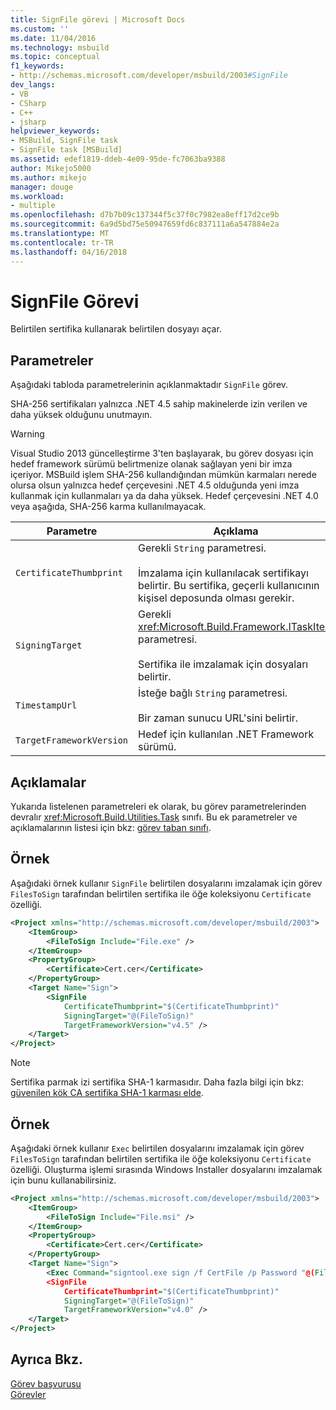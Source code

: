 ```yaml
---
title: SignFile görevi | Microsoft Docs
ms.custom: ''
ms.date: 11/04/2016
ms.technology: msbuild
ms.topic: conceptual
f1_keywords:
- http://schemas.microsoft.com/developer/msbuild/2003#SignFile
dev_langs:
- VB
- CSharp
- C++
- jsharp
helpviewer_keywords:
- MSBuild, SignFile task
- SignFile task [MSBuild]
ms.assetid: edef1819-ddeb-4e09-95de-fc7063ba9388
author: Mikejo5000
ms.author: mikejo
manager: douge
ms.workload:
- multiple
ms.openlocfilehash: d7b7b09c137344f5c37f0c7982ea8eff17d2ce9b
ms.sourcegitcommit: 6a9d5bd75e50947659fd6c837111a6a547884e2a
ms.translationtype: MT
ms.contentlocale: tr-TR
ms.lasthandoff: 04/16/2018
---
```

# <a name="signfile-task"></a>SignFile Görevi
Belirtilen sertifika kullanarak belirtilen dosyayı açar.  
  
## <a name="parameters"></a>Parametreler  
 Aşağıdaki tabloda parametrelerinin açıklanmaktadır `SignFile` görev.  
  
 SHA-256 sertifikaları yalnızca .NET 4.5 sahip makinelerde izin verilen ve daha yüksek olduğunu unutmayın.  
  
> [!WARNING]
>  Visual Studio 2013 güncelleştirme 3'ten başlayarak, bu görev dosyası için hedef framework sürümü belirtmenize olanak sağlayan yeni bir imza içeriyor. MSBuild işlem SHA-256 kullandığından mümkün karmaları nerede olursa olsun yalnızca hedef çerçevesini .NET 4.5 olduğunda yeni imza kullanmak için kullanmaları ya da daha yüksek. Hedef çerçevesini .NET 4.0 veya aşağıda, SHA-256 karma kullanılmayacak.  
  
|Parametre|Açıklama|  
|---------------|-----------------|  
|`CertificateThumbprint`|Gerekli `String` parametresi.<br /><br /> İmzalama için kullanılacak sertifikayı belirtir. Bu sertifika, geçerli kullanıcının kişisel deposunda olması gerekir.|  
|`SigningTarget`|Gerekli <xref:Microsoft.Build.Framework.ITaskItem> parametresi.<br /><br /> Sertifika ile imzalamak için dosyaları belirtir.|  
|`TimestampUrl`|İsteğe bağlı `String` parametresi.<br /><br /> Bir zaman sunucu URL'sini belirtir.|  
|`TargetFrameworkVersion`|Hedef için kullanılan .NET Framework sürümü.|  
  
## <a name="remarks"></a>Açıklamalar  
 Yukarıda listelenen parametreleri ek olarak, bu görev parametrelerinden devralır <xref:Microsoft.Build.Utilities.Task> sınıfı. Bu ek parametreler ve açıklamalarının listesi için bkz: [görev taban sınıfı](../msbuild/task-base-class.md).  
  
## <a name="example"></a>Örnek  
 Aşağıdaki örnek kullanır `SignFile` belirtilen dosyalarını imzalamak için görev `FilesToSign` tarafından belirtilen sertifika ile öğe koleksiyonu `Certificate` özelliği.  
  
```xml  
<Project xmlns="http://schemas.microsoft.com/developer/msbuild/2003">  
    <ItemGroup>  
        <FileToSign Include="File.exe" />  
    </ItemGroup>  
    <PropertyGroup>  
        <Certificate>Cert.cer</Certificate>  
    </PropertyGroup>  
    <Target Name="Sign">  
        <SignFile  
            CertificateThumbprint="$(CertificateThumbprint)"  
            SigningTarget="@(FileToSign)"   
            TargetFrameworkVersion="v4.5" />  
    </Target>  
</Project>  
```  
  
> [!NOTE]
>  Sertifika parmak izi sertifika SHA-1 karmasıdır. Daha fazla bilgi için bkz: [güvenilen kök CA sertifika SHA-1 karması elde](http://msdn.microsoft.com/en-us/dd641990-9a88-4228-a245-017797131a87).  
  
## <a name="example"></a>Örnek  
 Aşağıdaki örnek kullanır `Exec` belirtilen dosyalarını imzalamak için görev `FilesToSign` tarafından belirtilen sertifika ile öğe koleksiyonu `Certificate` özelliği. Oluşturma işlemi sırasında Windows Installer dosyalarını imzalamak için bunu kullanabilirsiniz.  
  
```xml  
<Project xmlns="http://schemas.microsoft.com/developer/msbuild/2003">  
    <ItemGroup>  
        <FileToSign Include="File.msi" />  
    </ItemGroup>  
    <PropertyGroup>  
        <Certificate>Cert.cer</Certificate>  
    </PropertyGroup>  
    <Target Name="Sign">  
        <Exec Command="signtool.exe sign /f CertFile /p Password "@(FileToSign)" "/>  
        <SignFile  
            CertificateThumbprint="$(CertificateThumbprint)"  
            SigningTarget="@(FileToSign)"   
            TargetFrameworkVersion="v4.0" />  
    </Target>  
</Project>  
```  
  
## <a name="see-also"></a>Ayrıca Bkz.  
 [Görev başvurusu](../msbuild/msbuild-task-reference.md)   
 [Görevler](../msbuild/msbuild-tasks.md)